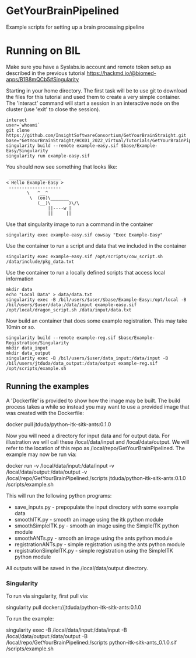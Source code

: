 # GetYourBrainPipelined
Example scripts for setting up a brain processing pipeline


# Running on BIL
Make sure you have a Syslabs.io account and remote token setup as described in the previous tutorial
https://hackmd.io/@biomed-apps/B1B8mQCb5#Singularity


Starting in your home directory. The first task will be to use git to download the files for this tutorial and used them to create a very simple container. The 'interact' command will start a session in an interactive node on the cluster (use 'exit' to close the session).
```
interact
user=`whoami`
git clone https://github.com/InsightSoftwareConsortium/GetYourBrainStraight.git
base="GetYourBrainStraight/HCK01_2022_Virtual/Tutorials/GetYourBrainPipelined"
singularity build --remote example-easy.sif $base/Example-Easy/Singularity
singularity run example-easy.sif
```

You should now see something that looks like:
```
 ____________________
< Hello Example-Easy >
 --------------------
        \   ^__^
         \  (oo)\_______
            (__)\       )\/\
                ||----w |
                ||     ||
```

Use that singularity image to run a command in the container
```
singularity exec example-easy.sif cowsay "Exec Example-Easy"
```

Use the container to run a script and data that we included in the container
```
singularity exec example-easy.sif /opt/scripts/cow_script.sh /data/include/pkg_data.txt
```


Use the container to run a locally defined scripts that access local information
```
mkdir data
echo "Local Data" > data/data.txt
singularity exec -B /bil/users/$user/$base/Example-Easy:/opt/local -B /bil/users/$user/data:/data/input example-easy.sif /opt/local/dragon_script.sh /data/input/data.txt
```

Now build an container that does some example registration. This may take 10min or so.
```
singularity build --remote example-reg.sif $base/Example-Registration/Singularity
mkdir data_input
mkdir data_output
singularity exec -B /bil/users/$user/data_input:/data/input -B /bil/users/jtduda/data_output:/data/output example-reg.sif /opt/scripts/example.sh
```



## Running the examples
A 'Dockerfile' is provided to show how the image may be built. The build process takes a while so instead you may want to use a provided image that was created with the Dockerfile:

docker pull jtduda/python-itk-sitk-ants:0.1.0

Now you will need a directory for input data and for output data. For illustration we will call these /local/data/input and /local/data/output. We will refer to the location of this repo as /local/repo/GetYourBrainPipelined. The example may now be run via:

docker run -v /local/data/input:/data/input -v /local/data/output:/data/output -v /local/repo/GetYourBrainPipelined:/scripts jtduda/python-itk-sitk-ants:0.1.0 /scripts/example.sh

This will run the following python programs:
* save_inputs.py - prepopulate the input directory with some example data
* smoothITK.py - smooth an image using the itk python module
* smoothSimpleITK.py - smooth an image using the SimpleITK python module
* smoothANTs.py - smooth an image using the ants python module
* registrationANTs.py - simple registration using the ants python module
* registrationSimpleITK.py - simple registration using the SimpleITK python module

All outputs will be saved in the /local/data/output directory.

### Singularity
To run via singularity, first pull via:

singularity pull docker://jtduda/python-itk-sitk-ants:0.1.0

To run the example:

singularity exec -B /local/data/input:/data/input -B /local/data/output:/data/output -B /local/repo/GetYourBrainPipelined:/scripts python-itk-sitk-ants_0.1.0.sif /scripts/example.sh


